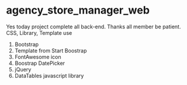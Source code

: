 # agency_store_manager_web
Yes today project complete all back-end. Thanks all member be patient.
CSS, Library, Template use
1. Bootstrap
2. Template from Start Boostrap
3. FontAwesome icon
4. Boostrap DatePicker
5. jQuery
6. DataTables javascript library
